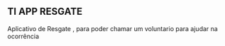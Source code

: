 ## TI APP RESGATE
Aplicativo de Resgate , para poder chamar um voluntario para ajudar na ocorrência
